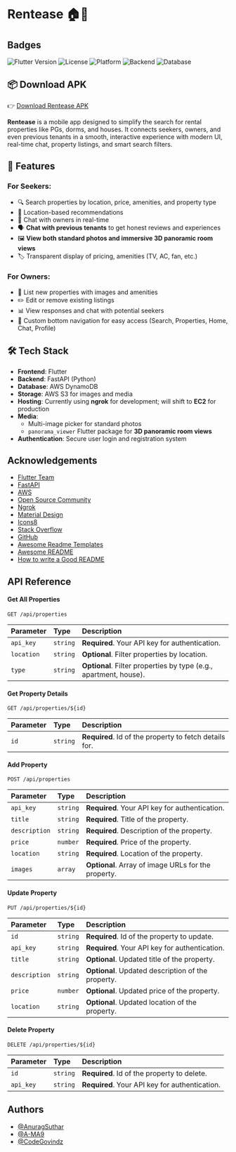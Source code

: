 # Rentease 🏠📱


## Badges

![Flutter Version](https://img.shields.io/badge/Flutter-3.16.0-blue.svg)
![License](https://img.shields.io/badge/License-MIT-green.svg)
![Platform](https://img.shields.io/badge/Platform-Android%20%7C%20iOS-orange.svg)
![Backend](https://img.shields.io/badge/Backend-FastAPI-009688.svg)
![Database](https://img.shields.io/badge/Database-AWS%20DynamoDB-FF9900.svg)

## 📦 Download APK

👉 [Download Rentease APK](https://drive.google.com/file/d/1qfVJGNrQm5P3yGrd835gByfp6BDbj1gp/view?usp=sharing)

**Rentease** is a mobile app designed to simplify the search for rental properties like PGs, dorms, and houses. It connects seekers, owners, and even previous tenants in a smooth, interactive experience with modern UI, real-time chat, property listings, and smart search filters.

## 🚀 Features

### For Seekers:
- 🔍 Search properties by location, price, amenities, and property type
- 📍 Location-based recommendations
- 💬 Chat with owners in real-time
- 🗣️ **Chat with previous tenants** to get honest reviews and experiences
- 🖼️ **View both standard photos and immersive 3D panoramic room views**
- 🏷️ Transparent display of pricing, amenities (TV, AC, fan, etc.)

### For Owners:
- 🏡 List new properties with images and amenities
- ✏️ Edit or remove existing listings
- 📊 View responses and chat with potential seekers
- 🧭 Custom bottom navigation for easy access (Search, Properties, Home, Chat, Profile)

## 🛠 Tech Stack

- **Frontend**: Flutter
- **Backend**: FastAPI (Python)
- **Database**: AWS DynamoDB
- **Storage**: AWS S3 for images and media
- **Hosting**: Currently using **ngrok** for development; will shift to **EC2** for production
- **Media**: 
  - Multi-image picker for standard photos
  - `panorama_viewer` Flutter package for **3D panoramic room views**
- **Authentication**: Secure user login and registration system



## Acknowledgements

- [Flutter Team](https://flutter.dev)
- [FastAPI](https://fastapi.tiangolo.com)
- [AWS](https://aws.amazon.com)
- [Open Source Community](https://opensource.org)
- [Ngrok](https://ngrok.com)
- [Material Design](https://material.io)
- [Icons8](https://icons8.com)
- [Stack Overflow](https://stackoverflow.com)
- [GitHub](https://github.com)
- [Awesome Readme Templates](https://awesomeopensource.com/project/elangosundar/awesome-README-templates)
- [Awesome README](https://github.com/matiassingers/awesome-readme)
- [How to write a Good README](https://bulldogjob.com/news/449-how-to-write-a-good-readme-for-your-github-project)

## API Reference

#### Get All Properties

```http
GET /api/properties
```

| Parameter  | Type     | Description                          |
| :--------- | :------- | :----------------------------------- |
| `api_key`  | `string` | **Required**. Your API key for authentication. |
| `location` | `string` | **Optional**. Filter properties by location. |
| `type`     | `string` | **Optional**. Filter properties by type (e.g., apartment, house). |

#### Get Property Details

```http
GET /api/properties/${id}
```

| Parameter | Type     | Description                          |
| :-------- | :------- | :----------------------------------- |
| `id`      | `string` | **Required**. Id of the property to fetch details for. |

#### Add Property

```http
POST /api/properties
```

| Parameter      | Type     | Description                          |
| :------------- | :------- | :----------------------------------- |
| `api_key`      | `string` | **Required**. Your API key for authentication. |
| `title`        | `string` | **Required**. Title of the property. |
| `description`  | `string` | **Required**. Description of the property. |
| `price`        | `number` | **Required**. Price of the property. |
| `location`     | `string` | **Required**. Location of the property. |
| `images`       | `array`  | **Optional**. Array of image URLs for the property. |

#### Update Property

```http
PUT /api/properties/${id}
```

| Parameter | Type     | Description                          |
| :-------- | :------- | :----------------------------------- |
| `id`      | `string` | **Required**. Id of the property to update. |
| `api_key` | `string` | **Required**. Your API key for authentication. |
| `title`    | `string` | **Optional**. Updated title of the property. |
| `description` | `string` | **Optional**. Updated description of the property. |
| `price`    | `number` | **Optional**. Updated price of the property. |
| `location` | `string` | **Optional**. Updated location of the property. |

#### Delete Property

```http
DELETE /api/properties/${id}
```

| Parameter | Type     | Description                          |
| :-------- | :------- | :----------------------------------- |
| `id`      | `string` | **Required**. Id of the property to delete. |
| `api_key` | `string` | **Required**. Your API key for authentication. |

## Authors

- [@AnuragSuthar](https://github.com/AnuragSuthar)
- [@A-MA9](https://github.com/A-MA9)
- [@CodeGovindz](https://github.com/CodeGovindz)

